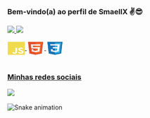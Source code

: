 ### Bem-vindo(a) ao perfil de SmaellX ✌😎 

 <div>
   <a href="https://github.com/SmaellX">
   <img height="180em" src="https://github-readme-stats.vercel.app/api?username=SmaellX&show_icons=true&theme=tokyonight&include_all_commits=true&count_private=true"/>
   <img height="180em" src="https://github-readme-stats.vercel.app/api/top-langs/?username=SmaellX&layout=compact&langs_count=6&theme=tokyonight"/>
</div>
    
<div style="display: inline_block"><br>
  <img align="center" alt="Js" height="30" width="40" src="https://raw.githubusercontent.com/devicons/devicon/master/icons/javascript/javascript-plain.svg ">
  <img align="center" alt="HTML" height="30" width="40" src="https://raw.githubusercontent.com/devicons/devicon/master/icons/html5/html5-original.svg ">
  <img align="center" alt="CSS" height="30" width="40" src="https://raw.githubusercontent.com/devicons/devicon/master/icons/css3/css3-original.svg ">
</div>
 
<br>
 
### Minhas redes sociais
 
<div>
  <a href="https://www.linkedin.com/in/ismael-xavier-488ba782" target="_blank"><img src="https://img.shields.io/badge/-LinkedIn-%230077B5?style= for-the-badge&logo=linkedin&logoColor=white" target="_blank"></a>

  ![Snake animation](https://github.com/SmaellX/SmaellX/blob/output/github-contribution-grid-snake.svg)

</div>
